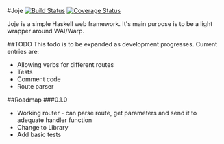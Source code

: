 #Joje [![Build Status](https://travis-ci.org/Monk-NT/Joje.svg?branch=master)](https://travis-ci.org/Monk-NT/Joje) [![Coverage Status](https://coveralls.io/repos/github/Monk-NT/Joje/badge.svg?branch=master)](https://coveralls.io/github/Monk-NT/Joje?branch=master)

Joje is a simple Haskell web framework. It's main purpose is to be a light wrapper
around WAI/Warp.

##TODO
This todo is to be expanded as development progresses. Current entries are:

  * Allowing verbs for different routes
  * Tests
  * Comment code
  * Route parser


##Roadmap
###0.1.0
  * Working router - can parse route, get parameters and send
  it to adequate handler function
  * Change to Library
  * Add basic tests
